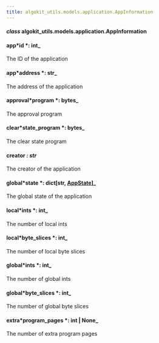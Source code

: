 ```yaml
---
title: algokit_utils.models.application.AppInformation
---
```


#### _class_ algokit_utils.models.application.AppInformation

#### app*id *: int\_

The ID of the application

#### app*address *: str\_

The address of the application

#### approval*program *: bytes\_

The approval program

#### clear*state_program *: bytes\_

The clear state program

#### creator _: str_

The creator of the application

#### global*state *: dict[str, [AppState](#algokit_utils.models.application.AppState)]\_

The global state of the application

#### local*ints *: int\_

The number of local ints

#### local*byte_slices *: int\_

The number of local byte slices

#### global*ints *: int\_

The number of global ints

#### global*byte_slices *: int\_

The number of global byte slices

#### extra*program_pages *: int | None\_

The number of extra program pages
